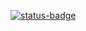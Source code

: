 [![status-badge](https://ci.cluster.lan.crystalnet.org/api/badges/8/status.svg)](https://ci.cluster.lan.crystalnet.org/repos/8)
